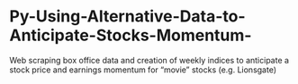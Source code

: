 # Py-Using-Alternative-Data-to-Anticipate-Stocks-Momentum-
Web scraping box office data and creation of weekly indices to anticipate a stock price and earnings momentum for “movie” stocks (e.g. Lionsgate) 
